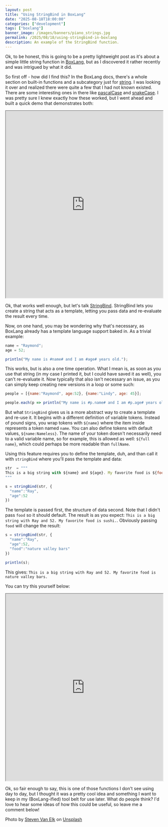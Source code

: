 ```yaml
---
layout: post
title: "Using StringBind in BoxLang"
date: "2025-08-18T18:00:00"
categories: ["development"]
tags: ["boxlang"]
banner_image: /images/banners/piano_strings.jpg
permalink: /2025/08/18/using-stringbind-in-boxlang
description: An example of the StringBind function.
---
```


Ok, to be honest, this is going to be a pretty lightweight post as it's about a simple little string function in [BoxLang](https://boxlang.io), but as I discovered it rather recently and was intrigued by what it did. 

So first off - how did I find this? In the BoxLang docs, there's a whole section on built-in functions and a subcategory just for [string](https://boxlang.ortusbooks.com/boxlang-language/reference/built-in-functions/string). I was looking it over and realized there were quite a few that I had not known existed. There are some interesting ones in there like [pascalCase](https://boxlang.ortusbooks.com/boxlang-language/reference/built-in-functions/string/pascalcase) and [snakeCase](https://boxlang.ortusbooks.com/boxlang-language/reference/built-in-functions/string/snakecase). I was pretty sure I knew exactly how these worked, but I went ahead and built a quick demo that demonstrates both:

<iframe
        allow="fullscreen" 
        width="100%"
        height="600" 
        src="https://try.boxlang.io/editor/index.bxm?ro=false&code=eJx9jLEKwjAQQPd8xZEMbUH8AamLCg7BgggO4nC0FxqMSUliHcR%2FN7ZQQcTh4N7x7mnb3WKAEk4MgLdkjIO786bhs%2Fdhu5GyOlZ7uR5ZaR8i7PBKI0tMaCdU2DuvI4FyruHszJge%2BnPCus2HHcolPJLbeW2jsTk%2FtAQdhhrNCgNBTz5oZ8EpEMODAB1AfIwxUwheLL4zweKF%2FlUm4XckyxI%2B07wAp7hXAw%3D%3D">
    </iframe>

Ok, that works well enough, but let's talk [StringBind](https://boxlang.ortusbooks.com/boxlang-language/reference/built-in-functions/string/stringbind). StringBind lets you create a string that acts as a template, letting you pass data and re-evaluate the result every time. 

Now, on one hand, you may be wondering why that's necessary, as BoxLang already has a template language support baked in. As a trivial example:

```js
name = "Raymond";
age = 52;

println("My name is #name# and I am #age# years old.");
```

This works, but is also a one time operation. What I mean is, as soon as you use that string (in my case I printed it, but I could have saved it as well), you can't re-evaluate it. Now typically that also isn't necessary an issue, as you can simply keep creating new versions in a loop or some such:

```js
people = [{name:"Raymond", age:52}, {name:"Lindy", age: 45}];

people.each(p => println("My name is #p.name# and I am #p.age# years old."));
```

But what `StringBind` gives us is a more abstract way to create a template and re-use it. It begins with a different definition of variable tokens. Instead of pound signs, you wrap tokens with `${name}` where the item inside represents a token named `name`. You can also define tokens with default values, `${name:Nameless}`. The name of your token doesn't necessarily need to a valid variable name, so for example, this is allowed as well: `${full name}`, which could perhaps be more readable than `fullName`. 

Using this feature requires you to define the template, duh, and than call it with `stringBind` where you'll pass the template and data:

```js
str  = """
This is a big string with ${name} and ${age}. My favorite food is ${food:sushi}.
"""

s = stringBind(str, {
  "name":"Ray",
  "age":52
})
```

The template is passed first, the structure of data second. Note that I didn't pass `food` so it should default. The result is as you expect: `This is a big string with Ray and 52. My favorite food is sushi.`. Obviously passing `food` will change the result:

```js
s = stringBind(str, {
  "name":"Ray",
  "age":52,
  "food":"nature valley bars"
})

println(s);
```

This gives: `This is a big string with Ray and 52. My favorite food is nature valley bars.`

You can try this yourself below:

<iframe
        allow="fullscreen" 
        width="100%"
        height="600" 
        src="https://try.boxlang.io/editor/index.bxm?ro=false&code=eJyVjjEKwzAMRXef4iMyJBAyFLqkdOnepfQCCnESQ%2BoUy0kxwXev3W7dChqe%2BNKTxDvgDCJS98kIUjE6M0K8M3bEy%2FgJxW75oSPY9ol51LHBNWDgbXHGawzL0ufNYs%2FUyiqTiY3KUiXJ%2FnVdjO3LhDV2BVBWUks3DlTnPmmpPR5UrJR6pnk%2F21Kq0%2F%2BGD%2BdHUmbZr05j43nWAR07od8Db2W%2FTjQ%3D">
    </iframe>

Ok, so fair enough to say, this is one of those functions I don't see using day to day, but I thought it was a pretty cool idea and something I want to keep in my (BoxLang-ified) tool belt for use later. What do people think? I'd love to hear some ideas of how this could be useful, so leave me a comment below!

Photo by <a href="https://unsplash.com/@stevenvanelk?utm_content=creditCopyText&utm_medium=referral&utm_source=unsplash">Steven Van Elk</a> on <a href="https://unsplash.com/photos/a-close-up-view-of-a-piano-strings-UYQcJG1TbiA?utm_content=creditCopyText&utm_medium=referral&utm_source=unsplash">Unsplash</a>
      